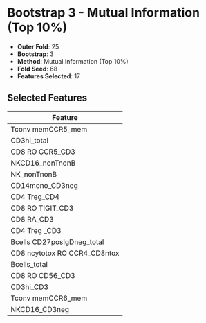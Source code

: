 # Bootstrap 3 - Mutual Information (Top 10%)

- **Outer Fold**: 25
- **Bootstrap**: 3
- **Method**: Mutual Information (Top 10%)
- **Fold Seed**: 68
- **Features Selected**: 17

## Selected Features

| Feature |
|---------|
| Tconv memCCR5_mem |
| CD3hi_total |
| CD8 RO CCR5_CD3 |
| NKCD16_nonTnonB |
| NK_nonTnonB |
| CD14mono_CD3neg |
| CD4 Treg_CD4 |
| CD8 RO TIGIT_CD3 |
| CD8 RA_CD3 |
| CD4 Treg _CD3 |
| Bcells CD27posIgDneg_total |
| CD8 ncytotox RO CCR4_CD8ntox |
| Bcells_total |
| CD8 RO CD56_CD3 |
| CD3hi_CD3 |
| Tconv memCCR6_mem |
| NKCD16_CD3neg |
